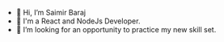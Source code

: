 - 👋 Hi, I’m Saimir Baraj
- 👀 I'm a React and NodeJs Developer.
- 💞️ I’m looking for an opportunity to practice my new skill set.
<!---
Saimir/Akirozen is a ✨ special ✨ repository because its `README.md` (this file) appears on your GitHub profile.
You can click the Preview link to take a look at your changes.
--->
